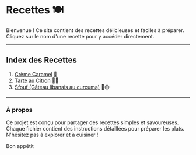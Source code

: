 # Recettes 🍽️

Bienvenue ! Ce site contient des recettes délicieuses et faciles à préparer. Cliquez sur le nom d'une recette pour y accéder directement.

---

## Index des Recettes

1. [Crème Caramel](./cremeCaramel.md) 🍮  
2. [Tarte au Citron](./tarteAuxCitron.md) 🥧🍋  
3. [Sfouf (Gâteau libanais au curcuma)](./sfouf.md) 🍰🟡
---

### À propos
Ce projet est conçu pour partager des recettes simples et savoureuses. Chaque fichier contient des instructions détaillées pour préparer les plats. N'hésitez pas à explorer et à cuisiner !

Bon appétit
